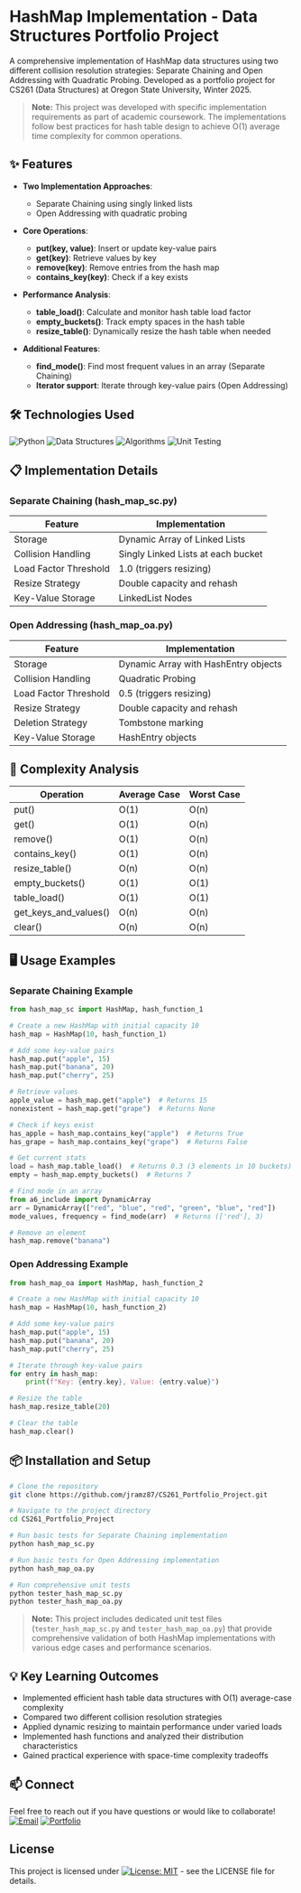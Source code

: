 # HashMap Implementation - Data Structures Portfolio Project

A comprehensive implementation of HashMap data structures using two different collision resolution strategies: Separate Chaining and Open Addressing with Quadratic Probing. Developed as a portfolio project for CS261 (Data Structures) at Oregon State University, Winter 2025.

> **Note:** This project was developed with specific implementation requirements as part of academic coursework. The implementations follow best practices for hash table design to achieve O(1) average time complexity for common operations.

## ✨ Features

- **Two Implementation Approaches**:
  - Separate Chaining using singly linked lists
  - Open Addressing with quadratic probing
  
- **Core Operations**:
  - **put(key, value)**: Insert or update key-value pairs
  - **get(key)**: Retrieve values by key
  - **remove(key)**: Remove entries from the hash map
  - **contains_key(key)**: Check if a key exists
  
- **Performance Analysis**:
  - **table_load()**: Calculate and monitor hash table load factor
  - **empty_buckets()**: Track empty spaces in the hash table
  - **resize_table()**: Dynamically resize the hash table when needed
  
- **Additional Features**:
  - **find_mode()**: Find most frequent values in an array (Separate Chaining)
  - **Iterator support**: Iterate through key-value pairs (Open Addressing)

## 🛠️ Technologies Used

![Python](https://img.shields.io/badge/Python-3776AB?style=for-the-badge&logo=python&logoColor=white)
![Data Structures](https://img.shields.io/badge/Data_Structures-FF6B6B?style=for-the-badge&logo=buffer&logoColor=white)
![Algorithms](https://img.shields.io/badge/Algorithms-6495ED?style=for-the-badge&logo=thealgorithms&logoColor=white)
![Unit Testing](https://img.shields.io/badge/Unit_Testing-4B275F?style=for-the-badge&logo=pytest&logoColor=white)

## 📋 Implementation Details

### Separate Chaining (hash_map_sc.py)

| Feature | Implementation |
| ------- | -------------- |
| Storage | Dynamic Array of Linked Lists |
| Collision Handling | Singly Linked Lists at each bucket |
| Load Factor Threshold | 1.0 (triggers resizing) |
| Resize Strategy | Double capacity and rehash |
| Key-Value Storage | LinkedList Nodes |

### Open Addressing (hash_map_oa.py)

| Feature | Implementation |
| ------- | -------------- |
| Storage | Dynamic Array with HashEntry objects |
| Collision Handling | Quadratic Probing |
| Load Factor Threshold | 0.5 (triggers resizing) |
| Resize Strategy | Double capacity and rehash |
| Deletion Strategy | Tombstone marking |
| Key-Value Storage | HashEntry objects |

## 🚀 Complexity Analysis

| Operation | Average Case | Worst Case |
| --------- | ------------ | ---------- |
| put() | O(1) | O(n) |
| get() | O(1) | O(n) |
| remove() | O(1) | O(n) |
| contains_key() | O(1) | O(n) |
| resize_table() | O(n) | O(n) |
| empty_buckets() | O(1) | O(1) |
| table_load() | O(1) | O(1) |
| get_keys_and_values() | O(n) | O(n) |
| clear() | O(n) | O(n) |

## 🖥️ Usage Examples

### Separate Chaining Example
```python
from hash_map_sc import HashMap, hash_function_1

# Create a new HashMap with initial capacity 10
hash_map = HashMap(10, hash_function_1)

# Add some key-value pairs
hash_map.put("apple", 15)
hash_map.put("banana", 20)
hash_map.put("cherry", 25)

# Retrieve values
apple_value = hash_map.get("apple")  # Returns 15
nonexistent = hash_map.get("grape")  # Returns None

# Check if keys exist
has_apple = hash_map.contains_key("apple")  # Returns True
has_grape = hash_map.contains_key("grape")  # Returns False

# Get current stats
load = hash_map.table_load()  # Returns 0.3 (3 elements in 10 buckets)
empty = hash_map.empty_buckets()  # Returns 7

# Find mode in an array
from a6_include import DynamicArray
arr = DynamicArray(["red", "blue", "red", "green", "blue", "red"])
mode_values, frequency = find_mode(arr)  # Returns (['red'], 3)

# Remove an element
hash_map.remove("banana")
```

### Open Addressing Example
```python
from hash_map_oa import HashMap, hash_function_2

# Create a new HashMap with initial capacity 10
hash_map = HashMap(10, hash_function_2)

# Add some key-value pairs
hash_map.put("apple", 15)
hash_map.put("banana", 20)
hash_map.put("cherry", 25)

# Iterate through key-value pairs
for entry in hash_map:
    print(f"Key: {entry.key}, Value: {entry.value}")

# Resize the table
hash_map.resize_table(20)

# Clear the table
hash_map.clear()
```

## 📦 Installation and Setup

```bash
# Clone the repository
git clone https://github.com/jramz87/CS261_Portfolio_Project.git

# Navigate to the project directory
cd CS261_Portfolio_Project

# Run basic tests for Separate Chaining implementation
python hash_map_sc.py

# Run basic tests for Open Addressing implementation
python hash_map_oa.py

# Run comprehensive unit tests
python tester_hash_map_sc.py
python tester_hash_map_oa.py
```

> **Note:** This project includes dedicated unit test files (`tester_hash_map_sc.py` and `tester_hash_map_oa.py`) that provide comprehensive validation of both HashMap implementations with various edge cases and performance scenarios.

## 💡 Key Learning Outcomes

- Implemented efficient hash table data structures with O(1) average-case complexity
- Compared two different collision resolution strategies
- Applied dynamic resizing to maintain performance under varied loads
- Implemented hash functions and analyzed their distribution characteristics
- Gained practical experience with space-time complexity tradeoffs

## 📫 Connect

Feel free to reach out if you have questions or would like to collaborate!                          
[![Email](https://img.shields.io/badge/Email-jramz1897%40gmail.com-red?style=for-the-badge&logo=gmail&logoColor=white)](mailto:jramz1897@gmail.com)
[![Portfolio](https://img.shields.io/badge/Portfolio-jramz87.github.io-blue?style=for-the-badge&logo=github&logoColor=white)](https://jramz87.github.io/)

## License
This project is licensed under [![License: MIT](https://cdn.prod.website-files.com/5e0f1144930a8bc8aace526c/65dd9eb5aaca434fac4f1c34_License-MIT-blue.svg)](/LICENSE)  - see the LICENSE file for details.

